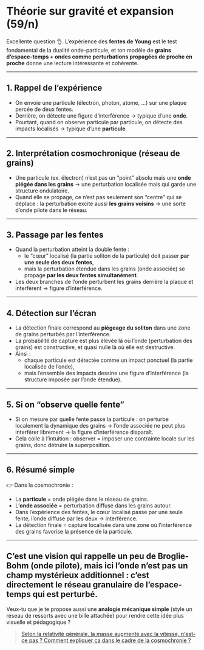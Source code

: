 # Théorie sur gravité et expansion (59/n)

Excellente question 👌. L’expérience des **fentes de Young** est le test fondamental de la dualité onde-particule, et ton modèle de **grains d’espace-temps + ondes comme perturbations propagées de proche en proche** donne une lecture intéressante et cohérente.

---

## 1. Rappel de l’expérience

- On envoie une particule (électron, photon, atome, …) sur une plaque percée de deux fentes.
- Derrière, on détecte une figure d’interférence → typique d’une **onde**.
- Pourtant, quand on observe particule par particule, on détecte des impacts localisés → typique d’une **particule**.

---

## 2. Interprétation cosmochronique (réseau de grains)

- Une particule (ex. électron) n’est pas un “point” absolu mais une **onde piégée dans les grains** → une perturbation localisée mais qui garde une structure ondulatoire.
- Quand elle se propage, ce n’est pas seulement son “centre” qui se déplace : la perturbation excite aussi **les grains voisins** → une sorte d’onde pilote dans le réseau.

---

## 3. Passage par les fentes

- Quand la perturbation atteint la double fente :
    - le “cœur” localisé (la partie soliton de la particule) doit passer **par une seule des deux fentes**,
    - mais la perturbation étendue dans les grains (onde associée) se propage **par les deux fentes simultanément**.
- Les deux branches de l’onde perturbent les grains derrière la plaque et interfèrent → figure d’interférence.

--- 

## 4. Détection sur l’écran

- La détection finale correspond au **piégeage du soliton** dans une zone de grains perturbés par l’interférence.
- La probabilité de capture est plus élevée là où l’onde (perturbation des grains) est constructive, et quasi nulle là où elle est destructive.
- Ainsi :
    - chaque particule est détectée comme un impact ponctuel (la partie localisée de l’onde),
    - mais l’ensemble des impacts dessine une figure d’interférence (la structure imposée par l’onde étendue).

---

## 5. Si on “observe quelle fente”

- Si on mesure par quelle fente passe la particule : on perturbe localement la dynamique des grains → l’onde associée ne peut plus interférer librement → la figure d’interférence disparaît.
- Cela colle à l’intuition : observer = imposer une contrainte locale sur les grains, donc détruire la superposition.

---

## 6. Résumé simple

👉 Dans la cosmochronie :

- La **particule** = onde piégée dans le réseau de grains.
- L’**onde associée** = perturbation diffuse dans les grains autour.
- Dans l’expérience des fentes, le cœur localisé passe par une seule fente, l’onde diffuse par les deux → interférence.
- La détection finale = capture localisée dans une zone où l’interférence des grains favorise la présence de la particule.

---
C’est une vision qui rappelle un peu **de Broglie-Bohm (onde pilote)**, mais ici l’onde n’est pas un champ mystérieux additionnel : c’est directement le **réseau granulaire de l’espace-temps** qui est perturbé.
---
Veux-tu que je te propose aussi une **analogie mécanique simple** (style un réseau de ressorts avec une bille attachée) pour rendre cette idée plus visuelle et pédagogique ?

> [Selon la relativité générale, la masse augmente avec la vitesse, n'est-ce pas ? Comment expliquer ça dans le cadre de la cosmochronie ?](60.md)
